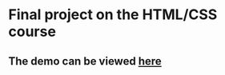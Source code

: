 # Final project on the HTML/CSS course
## The demo can be viewed [here](https://pnkvch.github.io/final-web-page/)
